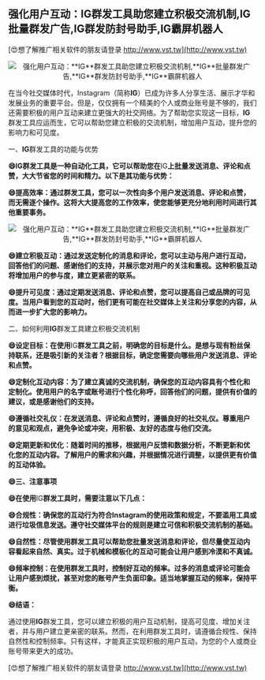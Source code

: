 ## **强化用户互动：**IG**群发工具助您建立积极交流机制,**IG**批量群发广告,**IG**群发防封号助手,**IG**霸屏机器人**

[😍想了解推广相关软件的朋友请登录 http://www.vst.tw](http://www.vst.tw)

 <center><img src="https://vst.tw/MP4/tuiguang/png/6.png" alt="强化用户互动：**IG**群发工具助您建立积极交流机制,**IG**批量群发广告,**IG**群发防封号助手,**IG**霸屏机器人"></center>

在当今社交媒体时代，Instagram（简称**IG**）已成为许多人分享生活、展示才华和发展业务的重要平台。但是，仅仅拥有一个精美的个人或商业账号是不够的，我们还需要积极的用户互动来建立更强大的社交网络。为了帮助您实现这一目标，**IG**群发工具应运而生，它可以帮助您建立积极的交流机制，增加用户互动，提升您的影响力和可见度。

一、**IG**群发工具的功能与优势

**😄**IG**群发工具是一种自动化工具，它可以帮助您在**IG**上批量发送消息、评论和点赞，大大节省您的时间和精力。以下是其功能与优势：**

**😄提高效率：通过群发工具，您可以一次性向多个用户发送消息、评论和点赞，而无需逐个操作。这将大大提高您的工作效率，使您能够更充分地利用时间进行其他重要事务。**

 <center><img src="https://vst.tw/MP4/tuiguang/png/1.png" alt="强化用户互动：**IG**群发工具助您建立积极交流机制,**IG**批量群发广告,**IG**群发防封号助手,**IG**霸屏机器人"></center>

**😄建立积极互动：通过发送定制化的消息和评论，您可以主动与用户进行互动，回答他们的问题、感谢他们的支持，并展示您对用户的关注和重视。这种积极互动将增加用户的参与度，建立更紧密的联系。**

**😄提升可见度：通过定期发送消息、评论和点赞，您可以提高自己或品牌的可见度。当用户看到您的互动时，他们更有可能在社交媒体上关注和分享您的内容，从而进一步扩大您的影响力。**

二、如何利用**IG**群发工具建立积极交流机制

**😄设定目标：在使用**IG**群发工具之前，明确您的目标是什么。是想与现有粉丝保持联系，还是吸引新的关注者？根据目标，确定您需要向哪些用户发送消息、评论和点赞。**

**😄定制化互动内容：为了建立真诚的交流机制，确保您的互动内容具有个性化和定制化。使用用户的名字或账号进行个性化称呼，回答他们的问题，提供有价值的建议，或是感谢他们的支持。**

**😄遵循社交礼仪：在发送消息、评论和点赞时，遵循良好的社交礼仪。尊重用户的意见和观点，避免争论或冲突，用积极、友好的态度与他们交流。**

**😄定期更新和优化：随着时间的推移，根据用户反馈和数据分析，不断更新和优化您的互动内容。了解用户的需求和兴趣，并根据情况进行调整，以提供更有价值的互动体验。**

**😄三、注意事项**

**😄在使用**IG**群发工具时，需要注意以下几点：**

**😄合规性：确保您的互动行为符合Instagram的使用政策和规定，不要滥用工具或进行垃圾信息发送。遵守社交媒体平台的规则是建立可信和积极交流机制的基础。**

**😄自然性：尽管使用群发工具可以帮助您批量发送消息和评论，但尽量使互动内容看起来自然、真实。过于机械和模板化的互动可能会让用户感到冷漠和不真诚。**

**😄频率控制：在使用群发工具时，控制好互动的频率。过多的消息或评论可能会让用户感到烦扰，甚至对您的账号产生负面印象。适当地掌握互动的频率，保持平衡。**

**😄结语：**

通过使用**IG**群发工具，您可以建立积极的用户互动机制，提高可见度、增加关注者，并与用户建立更亲密的联系。然而，在利用群发工具时，请遵循合规性、保持自然性和控制频率。只有这样，才能真正实现积极的用户互动，为您的个人或商业账号带来更大的成功。

[😍想了解推广相关软件的朋友请登录 http://www.vst.tw](http://www.vst.tw)



